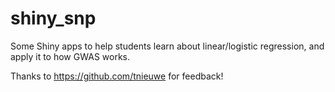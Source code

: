 # shiny_snp

Some Shiny apps to help students learn about linear/logistic regression, and apply it to how GWAS works.

Thanks to https://github.com/tnieuwe for feedback!
